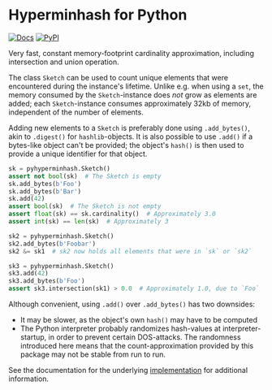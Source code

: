 # Hyperminhash for Python

[![Docs](https://docs.rs/hyperminhash/badge.svg)](https://docs.rs/hyperminhash)
[![PyPI](https://badge.fury.io/py/pyhyperminhash.svg)](https://pypi.org/project/pyhyperminhash/)

Very fast, constant memory-footprint cardinality approximation, including intersection
and union operation.

The class `Sketch` can be used to count unique elements that were encountered during
the instance's lifetime. Unlike e.g. when using a `set`, the memory consumed by the
`Sketch`-instance does _not_ grow as elements are added; each `Sketch`-instance
consumes approximately 32kb of memory, independent of the number of elements.

Adding new elements to a `Sketch` is preferably done using `.add_bytes()`, akin
to `.digest()` for `hashlib`-objects. It is also possible to use `.add()` if a bytes-like
object can't be provided; the object's `hash()` is then used to provide a unique
identifier for that object.

```python
sk = pyhyperminhash.Sketch()
assert not bool(sk)  # The Sketch is empty
sk.add_bytes(b'Foo')
sk.add_bytes(b'Bar')
sk.add(42)
assert bool(sk)  # The Sketch is not empty
assert float(sk) == sk.cardinality()  # Approximately 3.0
assert int(sk) == len(sk)  # Approximately 3

sk2 = pyhyperminhash.Sketch()
sk2.add_bytes(b'Foobar')
sk2 &= sk1  # sk2 now holds all elements that were in `sk` or `sk2`

sk3 = pyhyperminhash.Sketch()
sk3.add(42)
sk3.add_bytes(b'Foo')
assert sk3.intersection(sk1) > 0.0  # Approximately 1.0, due to `Foo`
```

Although convenient, using `.add()` over `.add_bytes()` has two downsides:

* It may be slower, as the object's own `hash()` may have to be computed
* The Python interpreter probably randomizes hash-values at interpreter-startup,
in order to prevent certain DOS-attacks. The randomness introduced here means that
the count-approximation provided by this package may not be stable from run to run.

See the documentation for the underlying [implementation](https://docs.rs/hyperminhash) for additional information.
